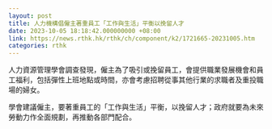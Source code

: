 ```yaml
---
layout: post
title: 人力機構倡僱主著重員工「工作與生活」平衡以挽留人才
date: 2023-10-05 18:18:42.000000000 +08:00
link: https://news.rthk.hk/rthk/ch/component/k2/1721665-20231005.htm
categories: rthk
---
```


人力資源管理學會調查發現，僱主為了吸引或挽留員工，會提供職業發展機會和員工福利，包括彈性上班地點或時間，亦會考慮招聘從事其他行業的求職者及重投職場的婦女。

學會建議僱主，要著重員工的「工作與生活」平衡，以挽留人才；政府就要為未來勞動力作全面規劃，再推動各部門配合。
